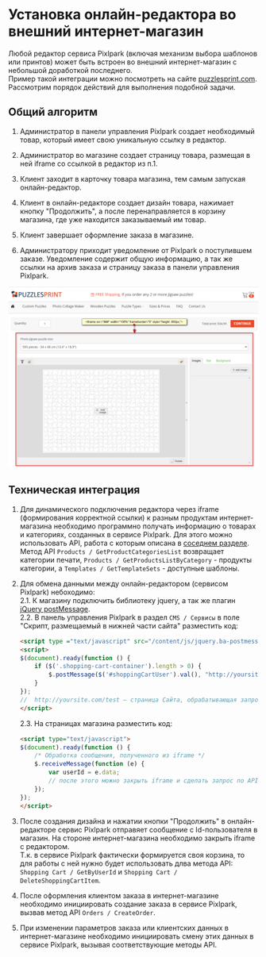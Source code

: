 # Установка онлайн-редактора во внешний интернет-магазин
Любой редактор сервиса Pixlpark (включая механизм выбора шаблонов или принтов) может быть встроен во внешний интернет-магазин с небольшой доработкой последнего.<br>
Пример такой интеграции можно посмотреть на сайте [puzzlesprint.com](https://puzzlesprint.com/custom-puzzles/).
Рассмотрим порядок действий для выполнения подобной задачи.

## Общий алгоритм
1. Администратор в панели управления Pixlpark создает необходимый товар, который имеет свою уникальную ссылку в редактор.

2. Администратор во магазине создает страницу товара, размещая в ней iframe со ссылкой в редактор из п.1.

3. Клиент заходит в карточку товара магазина, тем самым запуская онлайн-редактор.

4. Клиент в онлайн-редакторе создает дизайн товара, нажимает кнопку "Продолжить", а после перенаправляется в корзину магазина, где уже находится заказываемый им товар.

5. Клиент завершает оформление заказа в магазине.

6. Администратору приходит уведомление от Pixlpark о поступившем заказе. Уведомление содержит общую информацию, а так же ссылки на архив заказа и страницу заказа в панели управления Pixlpark.

![](../_media/dev/iframe-editor.png ':size=70%')

## Техническая интеграция
1. Для динамического подключения редактора через iframe (формирования корректной ссылки) к разным продуктам интернет-магазина необходимо программно получать информацию о товарах и категориях, созданных в сервисе Pixlpark. Для этого можно использовать API, работа с которым описана в [соседнем разделе](/dev/api.md).<br>
Метод API `Products / GetProductCategoriesList` возвращает категории печати, `Products / GetProductsListByCategory` - продукты категории, а `Templates / GetTemplateSets` - доступные шаблоны.

2. Для обмена данными между онлайн-редактором (сервисом Pixlpark) небоходимо:<br>
    2.1. К магазину подключить библиотеку jquery, а так же плагин [jQuery postMessage](http://benalman.com/projects/jquery-postmessage-plugin/).<br>
    2.2. В панель управления Pixlpark в раздел `CMS / Сервисы` в поле "Скрипт, размещаемый в нижней части сайта" разместить код:
    ```html	
    <script type ="text/javascript" src="/content/js/jquery.ba-postmessage.min.js"></script>
    <script>
    $(document).ready(function () {
        if ($('.shopping-cart-container').length > 0) {
            $.postMessage($('#shoppingCartUser').val(), "http://yoursite.com/test", window.frames['pixlpark_frame']);
        }
    });
    //  http://yoursite.com/test – страница Сайта, обрабатывающая запрос от Сервиса
    </script>
    ```
    2.3. На страницах магазина разместить код:
    ```html						
    <script type="text/javascript">
    $(document).ready(function () {
        /* Обработка сообщения, полученного из iframe */
        $.receiveMessage(function (e) {
            var userId = e.data;
            // после этого можно закрыть iframe и сделать запрос по API к Сервису для получения информации о заказанном товаре
        });
    });
    </script>
    ```		
						
3. После создания дизайна и нажатии кнопки "Продолжить" в онлайн-редакторе сервис Pixlpark отправяет сообщение с Id-пользователя в магазин. На стороне интернет-магазина необходимо закрыть iframe с редактором.<br>
Т.к. в сервисе Pixlpark фактически формируется своя корзина, то для работы с ней нужно будет использовать длва метода API: `Shopping Cart / GetByUserId` и `Shopping Cart / DeleteShoppingCartItem`.

4. После оформления клиентом заказа в интернет-магазине необходимо инициировать создание заказа в сервисе Pixlpark, вызвав метод API `Orders / CreateOrder`.

5. При изменении параметров заказа или клиентских данных в интернет-магазине необходимо инициировать смену этих данных в сервисе Pixlpark, вызывая соответствующие методы API.
